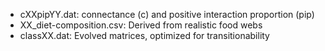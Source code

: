 - cXXpipYY.dat: connectance (c) and positive interaction proportion (pip)
- XX_diet-composition.csv: Derived from realistic food webs
- classXX.dat: Evolved matrices, optimized for transitionability